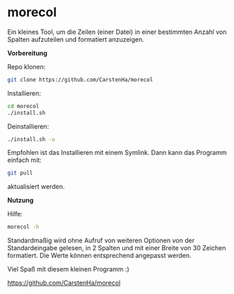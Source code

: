 # morecol
Ein kleines Tool, um die Zeilen (einer Datei) in einer bestimmten Anzahl von Spalten aufzuteilen und formatiert anzuzeigen.

**Vorbereitung**

Repo klonen:  
```bash
git clone https://github.com/CarstenHa/morecol
```

Installieren:  
```bash
cd morecol
./install.sh
```

Deinstallieren:  
```bash
./install.sh -u
```

Empfohlen ist das Installieren mit einem Symlink. Dann kann das Programm einfach mit:  
```bash
git pull
```
aktualisiert werden.

**Nutzung**

Hilfe:  
```bash
morecol -h
```
Standardmaßig wird ohne Aufruf von weiteren Optionen von der Standardeingabe gelesen, in 2 Spalten und mit einer Breite von 30 Zeichen formatiert. Die Werte können entsprechend angepasst werden.   

Viel Spaß mit diesem kleinen Programm :)

<https://github.com/CarstenHa/morecol>
